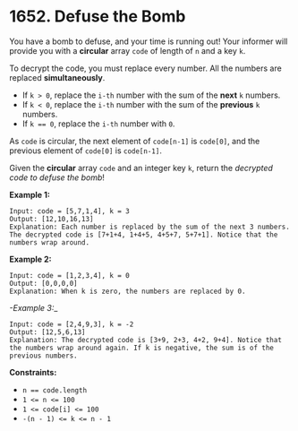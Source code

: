# 1652. Defuse the Bomb

You have a bomb to defuse, and your time is running out! Your informer
will provide you with a __circular__ array `code` of length of `n` and
a key `k`.

To decrypt the code, you must replace every number. All the numbers are
replaced __simultaneously__.

* If `k > 0`, replace the `i-th` number with the sum of the __next__
  `k` numbers.
* If `k < 0`, replace the `i-th` number with the sum of the __previous__
  `k` numbers.
* If `k == 0`, replace the `i-th` number with `0`.

As `code` is circular, the next element of `code[n-1]` is `code[0]`,
and the previous element of `code[0]` is `code[n-1]`.

Given the __circular__ array `code` and an integer key `k`, return the
_decrypted code to defuse the bomb_!

__Example 1:__

```
Input: code = [5,7,1,4], k = 3
Output: [12,10,16,13]
Explanation: Each number is replaced by the sum of the next 3 numbers. The decrypted code is [7+1+4, 1+4+5, 4+5+7, 5+7+1]. Notice that the numbers wrap around.
```

__Example 2:__

```
Input: code = [1,2,3,4], k = 0
Output: [0,0,0,0]
Explanation: When k is zero, the numbers are replaced by 0. 
```

_-Example 3:__

```
Input: code = [2,4,9,3], k = -2
Output: [12,5,6,13]
Explanation: The decrypted code is [3+9, 2+3, 4+2, 9+4]. Notice that the numbers wrap around again. If k is negative, the sum is of the previous numbers.
```

__Constraints:__

* `n == code.length`
* `1 <= n <= 100`
* `1 <= code[i] <= 100`
* `-(n - 1) <= k <= n - 1`
